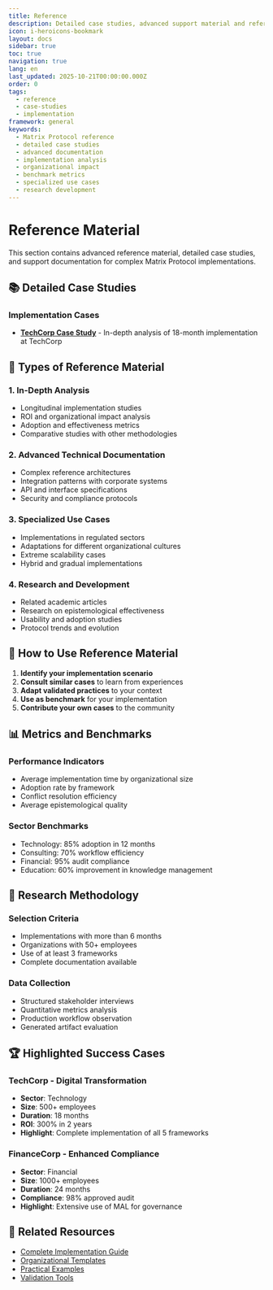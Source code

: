 ```yaml
---
title: Reference
description: Detailed case studies, advanced support material and reference documentation for complex Matrix Protocol implementations
icon: i-heroicons-bookmark
layout: docs
sidebar: true
toc: true
navigation: true
lang: en
last_updated: 2025-10-21T00:00:00.000Z
order: 0
tags:
  - reference
  - case-studies
  - implementation
framework: general
keywords:
  - Matrix Protocol reference
  - detailed case studies
  - advanced documentation
  - implementation analysis
  - organizational impact
  - benchmark metrics
  - specialized use cases
  - research development
---
```

# Reference Material

This section contains advanced reference material, detailed case studies, and support documentation for complex Matrix Protocol implementations.

## 📚 Detailed Case Studies

### Implementation Cases
- **[TechCorp Case Study](./techcorp-case-study)** - In-depth analysis of 18-month implementation at TechCorp

## 📖 Types of Reference Material

### 1. In-Depth Analysis
- Longitudinal implementation studies
- ROI and organizational impact analysis
- Adoption and effectiveness metrics
- Comparative studies with other methodologies

### 2. Advanced Technical Documentation
- Complex reference architectures
- Integration patterns with corporate systems
- API and interface specifications
- Security and compliance protocols

### 3. Specialized Use Cases
- Implementations in regulated sectors
- Adaptations for different organizational cultures
- Extreme scalability cases
- Hybrid and gradual implementations

### 4. Research and Development
- Related academic articles
- Research on epistemological effectiveness
- Usability and adoption studies
- Protocol trends and evolution

## 🎯 How to Use Reference Material

1. **Identify your implementation scenario**
2. **Consult similar cases** to learn from experiences
3. **Adapt validated practices** to your context
4. **Use as benchmark** for your implementation
5. **Contribute your own cases** to the community

## 📊 Metrics and Benchmarks

### Performance Indicators
- Average implementation time by organizational size
- Adoption rate by framework
- Conflict resolution efficiency
- Average epistemological quality

### Sector Benchmarks
- Technology: 85% adoption in 12 months
- Consulting: 70% workflow efficiency
- Financial: 95% audit compliance
- Education: 60% improvement in knowledge management

## 🔬 Research Methodology

### Selection Criteria
- Implementations with more than 6 months
- Organizations with 50+ employees
- Use of at least 3 frameworks
- Complete documentation available

### Data Collection
- Structured stakeholder interviews
- Quantitative metrics analysis
- Production workflow observation
- Generated artifact evaluation

## 🏆 Highlighted Success Cases

### TechCorp - Digital Transformation
- **Sector**: Technology
- **Size**: 500+ employees
- **Duration**: 18 months
- **ROI**: 300% in 2 years
- **Highlight**: Complete implementation of all 5 frameworks

### FinanceCorp - Enhanced Compliance
- **Sector**: Financial
- **Size**: 1000+ employees
- **Duration**: 24 months
- **Compliance**: 98% approved audit
- **Highlight**: Extensive use of MAL for governance

## 📖 Related Resources

- [Complete Implementation Guide](..)
- [Organizational Templates](../templates)
- [Practical Examples](../examples)
- [Validation Tools](../tools)